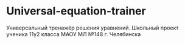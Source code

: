 # Universal-equation-trainer
 Универсальный тренажёр решения уравнений. Школьный проект ученика 11у2 класса МАОУ МЛ №148 г. Челябинска
